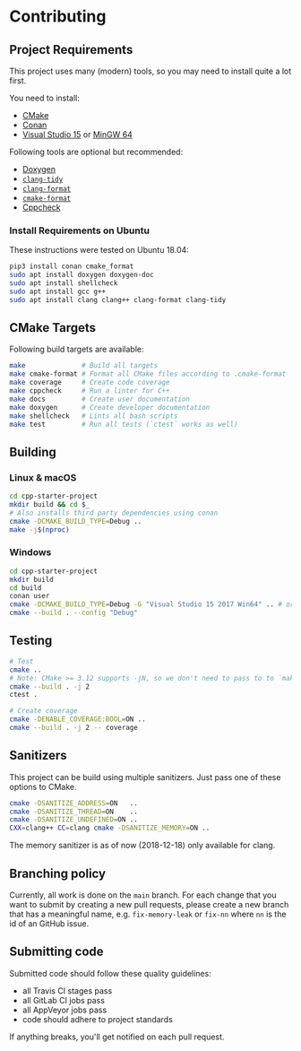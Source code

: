 # Contributing

## Project Requirements

This project uses many (modern) tools, so you may need to install quite a lot first.

You need to install:

 - [CMake](https://cmake.org/)
 - [Conan](https://conan.io/)
 - [Visual Studio 15](https://visualstudio.microsoft.com/) or
   [MinGW 64](https://mingw-w64.org/doku.php)

Following tools are optional but recommended:
 - [Doxygen](http://www.doxygen.nl/)
 - [`clang-tidy`](https://clang.llvm.org/extra/clang-tidy/)
 - [`clang-format`](https://clang.llvm.org/docs/ClangFormat.html)
 - [`cmake-format`](https://github.com/cheshirekow/cmake_format)
 - [Cppcheck](http://cppcheck.sourceforge.net/)

### Install Requirements on Ubuntu

These instructions were tested on Ubuntu 18.04:

```sh
pip3 install conan cmake_format
sudo apt install doxygen doxygen-doc
sudo apt install shellcheck
sudo apt install gcc g++
sudo apt install clang clang++ clang-format clang-tidy
```

## CMake Targets

Following build targets are available:

```sh
make              # Build all targets
make cmake-format # Format all CMake files according to .cmake-format
make coverage     # Create code coverage
make cppcheck     # Run a linter for C++
make docs         # Create user documentation
make doxygen      # Create developer documentation
make shellcheck   # Lints all bash scripts
make test         # Run all tests (`ctest` works as well)
```

## Building

### Linux & macOS

```sh
cd cpp-starter-project
mkdir build && cd $_
# Also installs third party dependencies using conan
cmake -DCMAKE_BUILD_TYPE=Debug ..
make -j$(nproc)
```

### Windows

```sh
cd cpp-starter-project
mkdir build
cd build
conan user
cmake -DCMAKE_BUILD_TYPE=Debug -G "Visual Studio 15 2017 Win64" .. # or "MinGW Makefiles"
cmake --build . --config "Debug"
```

## Testing

```sh
# Test
cmake ..
# Note: CMake >= 3.12 supports -jN, so we don't need to pass to to `make`
cmake --build . -j 2
ctest .

# Create coverage
cmake -DENABLE_COVERAGE:BOOL=ON ..
cmake --build . -j 2 -- coverage
```

## Sanitizers

This project can be build using multiple sanitizers.
Just pass one of these options to CMake.

```sh
cmake -DSANITIZE_ADDRESS=ON   ..
cmake -DSANITIZE_THREAD=ON    ..
cmake -DSANITIZE_UNDEFINED=ON ..
CXX=clang++ CC=clang cmake -DSANITIZE_MEMORY=ON ..
```

The memory sanitizer is as of now (2018-12-18) only available for clang.

## Branching policy

Currently, all work is done on the `main` branch.
For each change that you want to submit by creating a new pull requests,
please create a new branch that has a meaningful name, e.g. `fix-memory-leak`
or `fix-nn` where `nn` is the id of an GitHub issue.

## Submitting code

Submitted code should follow these quality guidelines:

 - all Travis CI stages pass
 - all GitLab CI jobs pass
 - all AppVeyor jobs pass
 - code should adhere to project standards

If anything breaks, you'll get notified on each pull request.
